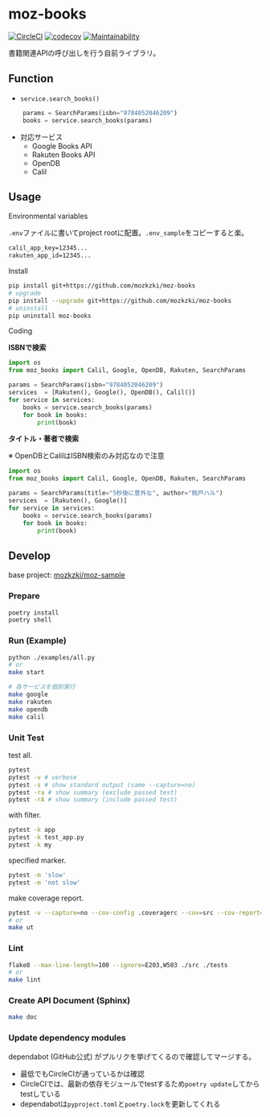 # moz-books

[![CircleCI](https://circleci.com/gh/mozkzki/moz-books/tree/master.svg?style=svg)](https://circleci.com/gh/mozkzki/moz-books/tree/master)
[![codecov](https://codecov.io/gh/mozkzki/moz-books/branch/master/graph/badge.svg?token=BRB5vsPkO2)](https://codecov.io/gh/mozkzki/moz-books)
[![Maintainability](https://api.codeclimate.com/v1/badges/df50bbce59225073a577/maintainability)](https://codeclimate.com/github/mozkzki/moz-books/maintainability)

書籍関連APIの呼び出しを行う自前ライブラリ。

## Function

- `service.search_books()`

```python
    params = SearchParams(isbn="9784052046209")
    books = service.search_books(params)
```

- 対応サービス
  - Google Books API
  - Rakuten Books API
  - OpenDB
  - Calil

## Usage

Environmental variables

`.env`ファイルに書いてproject rootに配置。`.env_sample`をコピーすると楽。

```txt
calil_app_key=12345...
rakuten_app_id=12345...
```

Install

```sh
pip install git+https://github.com/mozkzki/moz-books
# upgrade
pip install --upgrade git+https://github.com/mozkzki/moz-books
# uninstall
pip uninstall moz-books
```

Coding

**ISBNで検索**

```python
import os
from moz_books import Calil, Google, OpenDB, Rakuten, SearchParams

params = SearchParams(isbn="9784052046209")
services  = [Rakuten(), Google(), OpenDB(), Calil()]
for service in services:
    books = service.search_books(params)
    for book in books:
        print(book)
```

**タイトル・著者で検索**

※ OpenDBとCalilはISBN検索のみ対応なので注意

```python
import os
from moz_books import Calil, Google, OpenDB, Rakuten, SearchParams

params = SearchParams(title="5秒後に意外な", author="桃戸ハル")
services  = [Rakuten(), Google()]
for service in services:
    books = service.search_books(params)
    for book in books:
        print(book)
```

## Develop

base project: [mozkzki/moz-sample](https://github.com/mozkzki/moz-sample)

### Prepare

```sh
poetry install
poetry shell
```

### Run (Example)

```sh
python ./examples/all.py
# or
make start

# 各サービスを個別実行
make google
make rakuten
make opendb
make calil
```

### Unit Test

test all.

```sh
pytest
pytest -v # verbose
pytest -s # show standard output (same --capture=no)
pytest -ra # show summary (exclude passed test)
pytest -rA # show summary (include passed test)
```

with filter.

```sh
pytest -k app
pytest -k test_app.py
pytest -k my
```

specified marker.

```sh
pytest -m 'slow'
pytest -m 'not slow'
```

make coverage report.

```sh
pytest -v --capture=no --cov-config .coveragerc --cov=src --cov-report=xml --cov-report=term-missing .
# or
make ut
```

### Lint

```sh
flake8 --max-line-length=100 --ignore=E203,W503 ./src ./tests
# or
make lint
```

### Create API Document (Sphinx)

```sh
make doc
```

### Update dependency modules

dependabot (GitHub公式) がプルリクを挙げてくるので確認してマージする。

- 最低でもCircleCIが通っているかは確認
- CircleCIでは、最新の依存モジュールでtestするため`poetry update`してからtestしている
- dependabotは`pyproject.toml`と`poetry.lock`を更新してくれる
